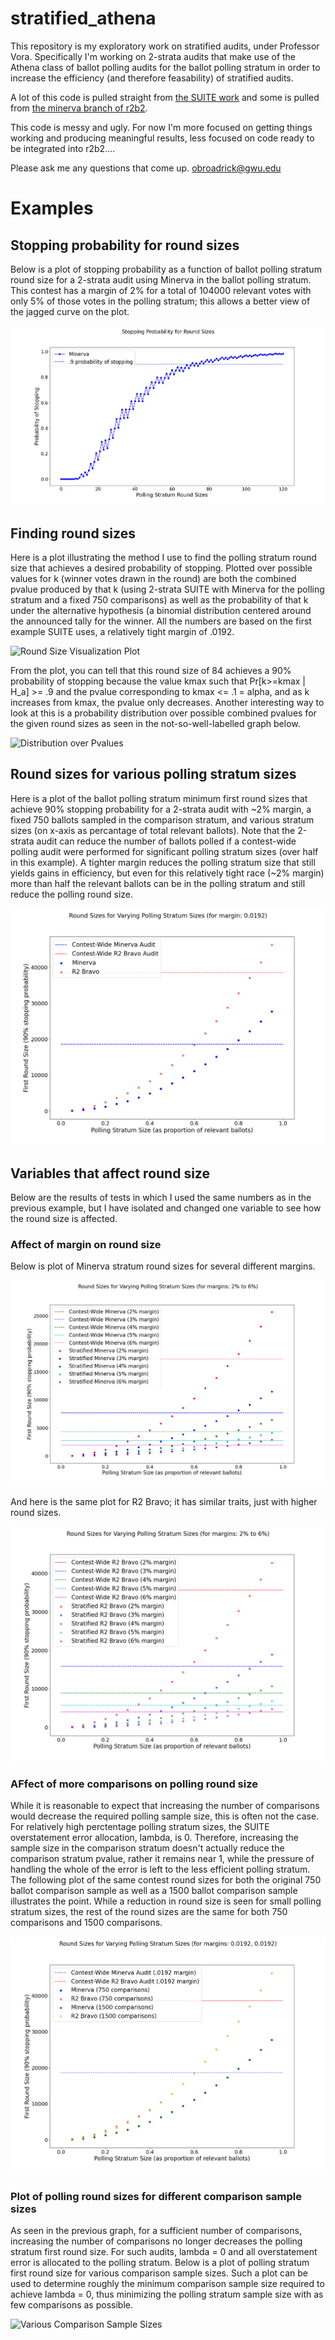 # stratified_athena

This repository is my exploratory work on stratified audits, under Professor Vora. Specifically I'm working on 2-strata audits that make use of the Athena class of ballot polling audits for the ballot polling stratum in order to increase the efficiency (and therefore feasability) of stratified audits.

A lot of this code is pulled straight from [the SUITE work](https://github.com/pbstark/CORLA18/tree/master/code) and some is pulled from [the minerva branch of r2b2](https://github.com/gwexploratoryaudits/r2b2/tree/minerva).

This code is messy and ugly. For now I'm more focused on getting things working and producing meaningful results, less focused on code ready to be integrated into r2b2....

Please ask me any questions that come up. obroadrick@gwu.edu

# Examples

## Stopping probability for round sizes

Below is a plot of stopping probability as a function of ballot polling stratum round size for a 2-strata audit using Minerva in the ballot polling stratum. This contest has a margin of 2% for a total of 104000 relevant votes with only 5% of those votes in the polling stratum; this allows a better view of the jagged curve on the plot.

![Stopping Probability](imgs/stopping_probability.png)

## Finding round sizes

Here is a plot illustrating the method I use to find the polling stratum round size that achieves a desired probability of stopping. Plotted over possible values for k (winner votes drawn in the round) are both the combined pvalue produced by that k (using 2-strata SUITE with Minerva for the polling stratum and a fixed 750 comparisons) as well as the probability of that k under the alternative hypothesis (a binomial distribution centered around the announced tally for the winner. All the numbers are based on the first example SUITE uses, a relatively tight margin of .0192.

![Round Size Visualization Plot](imgs/round_size_visualization.png)

From the plot, you can tell that this round size of 84 achieves a 90% probability of stopping because the value kmax such that Pr[k>=kmax | H_a] >= .9 and the pvalue corresponding to kmax <= .1 = alpha, and as k increases from kmax, the pvalue only decreases. Another interesting way to look at this is a probability distribution over possible combined pvalues for the given round sizes as seen in the not-so-well-labelled graph below.

![Distribution over Pvalues](imgs/dist_over_pvalues.png)

## Round sizes for various polling stratum sizes

Here is a plot of the ballot polling stratum minimum first round sizes that achieve 90% stopping probability for a 2-strata audit with ~2% margin, a fixed 750 ballots sampled in the comparison stratum, and various stratum sizes (on x-axis as percantage of total relevant ballots). Note that the 2-strata audit can reduce the number of ballots polled if a contest-wide polling audit were performed for significant polling stratum sizes (over half in this example). A tighter margin reduces the polling stratum size that still yields gains in efficiency, but even for this relatively tight race (~2% margin) more than half the relevant ballots can be in the polling stratum and still reduce the polling round size.

![Round Size Plot](imgs/stratified_plot.png)

## Variables that affect round size
Below are the results of tests in which I used the same numbers as in the previous example, but I have isolated and changed one variable to see how the round size is affected.

### Affect of margin on round size
Below is plot of Minerva stratum round sizes for several different margins. 

![Many Margins Minerva](imgs/many_margins_minerva.png)

And here is the same plot for R2 Bravo; it has similar traits, just with higher round sizes.

![Many Margins R2 Bravo](imgs/many_margins_r2bravo.png)

### AFfect of more comparisons on polling round size
While it is reasonable to expect that increasing the number of comparisons would decrease the required polling sample size, this is often not the case. For relatively high perctentage polling stratum sizes, the SUITE overstatement error allocation, lambda, is 0. Therefore, increasing the sample size in the comparison stratum doesn't actually reduce the comparison stratum pvalue, rather it remains near 1, while the pressure of handling the whole of the error is left to the less efficient polling stratum. The following plot of the same contest round sizes for both the original 750 ballot comparison sample as well as a 1500 ballot comparison sample illustrates the point. While a reduction in round size is seen for small polling stratum sizes, the rest of the round sizes are the same for both 750 comparisons and 1500 comparisons.

![Double Comparison Sample Size Plot](imgs/double_comparisons.png)

### Plot of polling round sizes for different comparison sample sizes
As seen in the previous graph, for a sufficient number of comparisons, increasing the number of comparisons no longer decreases the polling stratum first round size. For such audits, lambda = 0 and all overstatement error is allocated to the polling stratum. Below is a plot of polling stratum first round size for various comparison sample sizes. Such a plot can be used to determine roughly the minimum comparison sample size required to achieve lambda = 0, thus minimizing the polling stratum sample size with as few comparisons as possible.

![Various Comparison Sample Sizes](imgs/comparisons.png)

